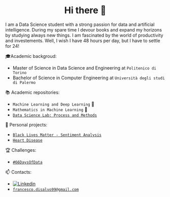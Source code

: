 <h1 align="center"> Hi there 👋<br/> </h1> 

I am a Data Science student with a strong passion for data and artificial intelligence. During my spare time I devour books and expand my horizons by studying always new things. I am fascinated by the world of productivity and investements. Well, I wish I have 48 hours per day, but I have to settle for 24! 

🎓Academic backgroud: 
* Master of Science in Data Science and Engineering at `Politenico di Torino` 
* Bachelor of Science in Computer Engineering at `Università degli studi di Palermo` 

📚 Academic repositories: 
* `Machine Learning and Deep Learning`  👷
* `Mathematics in Machine Learning`  👷
* [`Data Science Lab: Process and Methods`](https://github.com/francescodisalvo05/polito-data-science-lab)

🔨 Personal projects: 
* [`Black Lives Matter - Sentiment Analysis`](https://github.com/francescodisalvo05/Twitter-Black-Lives-Matter-SA)
* [`Heart Disease`](https://github.com/francescodisalvo05/HeartDisease)

🏆 Challenges: 
* [`#66DaysOfData`](https://github.com/francescodisalvo05/66DaysOfData)

📫 Contacts:
* [![Linkedin](https://img.shields.io/badge/-LinkedIn-blue?style=flat&logo=Linkedin&logoColor=white)](https://www.linkedin.com/in/francescodisalvo-pa/)
* [`francesco.disalvo99@gmail.com`](mailto:francesco.disalvo99@gmail.com)

